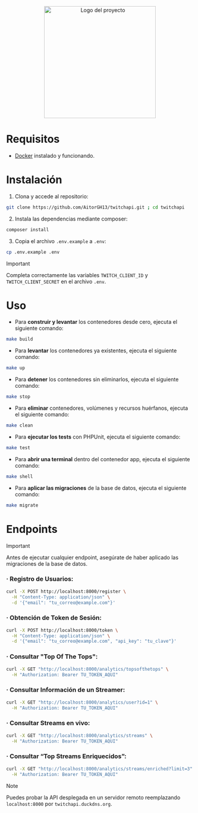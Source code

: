 <div align="center">
  <img src="https://github.com/user-attachments/assets/0cbd9c53-4b98-40dd-8fbe-529792b9bad9" alt="Logo del proyecto" width="300">
</div>

# Requisitos
- [Docker](https://www.docker.com/) instalado y funcionando.
# Instalación
1. Clona y accede al repositorio:
```bash
git clone https://github.com/AitorGH13/twitchapi.git ; cd twitchapi
```
2. Instala las dependencias mediante composer:
```bash
composer install
```
3. Copia el archivo `.env.example` a `.env`:

```bash
cp .env.example .env
```
> [!IMPORTANT]
> Completa correctamente las variables `TWITCH_CLIENT_ID` y `TWITCH_CLIENT_SECRET` en el archivo `.env`.
# Uso
- Para **construir y levantar** los contenedores desde cero, ejecuta el siguiente comando:
```bash
make build
```
- Para **levantar** los contenedores ya existentes, ejecuta el siguiente comando:
```bash
make up
```
- Para **detener** los contenedores sin eliminarlos, ejecuta el siguiente comando:
```bash
make stop
```
- Para **eliminar** contenedores, volúmenes y recursos huérfanos, ejecuta el siguiente comando:
```bash
make clean
```
- Para **ejecutar los tests** con PHPUnit, ejecuta el siguiente comando:
```bash
make test
```
- Para **abrir una terminal** dentro del contenedor app, ejecuta el siguiente comando:
```bash
make shell
```
- Para **aplicar las migraciones** de la base de datos, ejecuta el siguiente comando:
```bash
make migrate
```
# Endpoints 
> [!IMPORTANT]
> Antes de ejecutar cualquier endpoint, asegúrate de haber aplicado las migraciones de la base de datos.
### · Registro de Usuarios:
```bash
curl -X POST http://localhost:8000/register \
  -H "Content-Type: application/json" \
  -d '{"email": "tu_correo@example.com"}'
```
### · Obtención de Token de Sesión:

```bash
curl -X POST http://localhost:8000/token \
  -H "Content-Type: application/json" \
  -d '{"email": "tu_correo@example.com", "api_key": "tu_clave"}'
```
### · Consultar "Top Of The Tops":
```bash
curl -X GET "http://localhost:8000/analytics/topsofthetops" \
  -H "Authorization: Bearer TU_TOKEN_AQUI"
```
### · Consultar Información de un Streamer:
```bash
curl -X GET "http://localhost:8000/analytics/user?id=1" \
  -H "Authorization: Bearer TU_TOKEN_AQUI"
```
### · Consultar Streams en vivo:
```bash
curl -X GET "http://localhost:8000/analytics/streams" \
  -H "Authorization: Bearer TU_TOKEN_AQUI"
```
### · Consultar “Top Streams Enriquecidos”:
```bash
curl -X GET "http://localhost:8000/analytics/streams/enriched?limit=3" \
  -H "Authorization: Bearer TU_TOKEN_AQUI"
```
> [!NOTE]
> Puedes probar la API desplegada en un servidor remoto reemplazando `localhost:8000` por `twitchapi.duckdns.org`.

